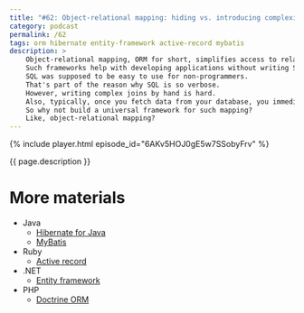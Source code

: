 ```yaml
---
title: "#62: Object-relational mapping: hiding vs. introducing complexity"
category: podcast
permalink: /62
tags: orm hibernate entity-framework active-record mybatis
description: >
    Object-relational mapping, ORM for short, simplifies access to relational databases.
    Such frameworks help with developing applications without writing SQL.
    SQL was supposed to be easy to use for non-programmers.
    That's part of the reason why SQL is so verbose.
    However, writing complex joins by hand is hard.
    Also, typically, once you fetch data from your database, you immediately translate it to objects.
    So why not build a universal framework for such mapping?
    Like, object-relational mapping?
---
```


{% include player.html episode_id="6AKv5HOJ0gE5w7SSobyFrv" %}

{{ page.description }}

<!--
ORM tools assume relations in the database map easily to objects.
You know, a table has rows and columns.
For example, a `customers` relation has one row per customer.
And one column per each property of the said customer.
Like, ID, first name, date of birth, etc.
It sounds very reasonable to implement a simple object `Customer` with the same properties as columns.
When you ask for a customer by ID, the ORM framework returns a prepopulated object.
That object has fields and accessors for first name, date of birth and so on.
The framework generates appropriate SQL for you.

In the same vein, let's say you modified the `Customer` object.
The ORM framework will issue an `UPDATE` statement.
Some ORMs will even discover changes automatically and update your database behind the scenes.
This is sometimes referred to as _dirty checking_.

But the biggest revolution is how ORM handles relationships between tables.
For example, your `customers` table has a one-to-many relationship to `orders`.
And `orders` has a one-to-many relationship with `items`.
Which in turn has a many-to-one relationship with `products`.
There are dozens more of such relationships.
Writing a correct SQL query to find all products purchased by a customer is tedious.
ORMs have a deceptively genius way of handling that.
One of the `Customer`'s *object* properties is a collection of orders.
`Order` object, on the other hand, has a collection of items.
`Item` object has a reference to a `Product` object.
And so on.

When you query for a `Person`, the ORM framework will silently query for associated orders, items, etc.
Just so you can say `person.getOrders()`.
What looked simple, becomes a multi-join performance nightmare, fetching thousands of records.
Alternatively, ORM framework can lazy-load relationships.
Which has another downside of possibly making hundreds of tiny SQL queries.
Also known as an N+1 problem.

There are many bad practices and patterns that ORM frameworks may introduce.
For example in object-oriented programming, inheritance is common.
However, there's no such thing in relational databases.
So ORMs try to fake it, sacrificing performance.
Or denormalize, duplicating data.

From a larger perspective, ORMs sometimes lead to poor architecture.
Objects returned from the framework are used everywhere throughout the application.
This, among other things, introduces coupling and leaks the abstraction.

That being said, ORM tools like Hibernate, Active Record or Entity Framework, aren't bad _per se_.
Quite the opposite!
They allow rapid application development.
Some even generate the database schema from code for you!
However, in the long run, it's probably easier to learn SQL than to master ORM tools.
Or you can consider document databases.
Which, of course, have their own set of quirks.

That's it, thanks for listening, bye!
-->

# More materials

* Java
    * [Hibernate for Java](https://hibernate.org/)
    * [MyBatis](https://mybatis.org/mybatis-3/)
* Ruby
    * [Active record](https://guides.rubyonrails.org/active_record_basics.html)
* .NET
    * [Entity framework](https://docs.microsoft.com/en-us/aspnet/entity-framework)
* PHP
    * [Doctrine ORM](https://www.doctrine-project.org/projects/doctrine-orm/en/2.10/index.html)
